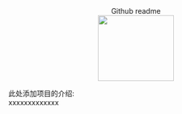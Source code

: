 <div align=center>
  Github readme
</div>

<div align=center>
  <img width="150" height="130" src="https://github.com/IVC-Projects/text/raw/master/Github.jpg" /> 
</div>


此处添加项目的介绍:<br>
xxxxxxxxxxxxx

